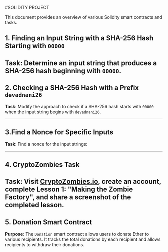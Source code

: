 #SOLIDITY PROJECT

This document provides an overview of various Solidity smart contracts and tasks.

## 1. Finding an Input String with a SHA-256 Hash Starting with `00000`

**Task**: Determine an input string that produces a SHA-256 hash beginning with `00000`.
---

## 2. Checking a SHA-256 Hash with a Prefix `devadnani26`

**Task**: Modify the approach to check if a SHA-256 hash starts with `00000` when the input string begins with `devadnani26`.

---

## 3.Find a Nonce for Specific Inputs

**Task**: 
Find a nonce for the input strings:

---

## 4. CryptoZombies Task

**Task**: 
Visit [CryptoZombies.io](https://cryptozombies.io/en/solidity), create an account, complete Lesson 1: "Making the Zombie Factory", and share a screenshot of the completed lesson.
---
##  5. Donation Smart Contract

**Purpose**: 
The `Donation` smart contract allows users to donate Ether to various recipients. It tracks the total donations by each recipient and allows recipients to withdraw their donations.



